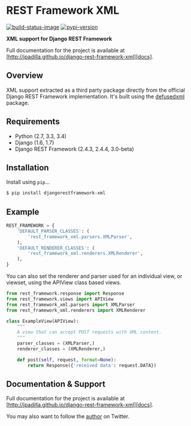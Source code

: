 # REST Framework XML

[![build-status-image]][travis]
[![pypi-version]][pypi]

**XML support for Django REST Framework**

Full documentation for the project is available at [http://jpadilla.github.io/django-rest-framework-xml][docs].

## Overview

XML support extracted as a third party package directly from the official Django REST Framework implementation. It's built using the [defusedxml][defusedxml] package.

## Requirements

* Python (2.7, 3.3, 3.4)
* Django (1.6, 1.7)
* Django REST Framework (2.4.3, 2.4.4, 3.0-beta)

## Installation

Install using `pip`...

```bash
$ pip install djangorestframework-xml
```

## Example

```python
REST_FRAMEWORK = {
    'DEFAULT_PARSER_CLASSES': (
        'rest_framework_xml.parsers.XMLParser',
    ),
    'DEFAULT_RENDERER_CLASSES': (
        'rest_framework_xml.renderers.XMLRenderer',
    ),
}
```

You can also set the renderer and parser used for an individual view, or viewset, using the APIView class based views.

```python
from rest_framework.response import Response
from rest_framework.views import APIView
from rest_framework_xml.parsers import XMLParser
from rest_framework_xml.renderers import XMLRenderer

class ExampleView(APIView):
    """
    A view that can accept POST requests with XML content.
    """
    parser_classes = (XMLParser,)
    renderer_classes = (XMLRenderer,)

    def post(self, request, format=None):
        return Response({'received data': request.DATA})
```

## Documentation & Support

Full documentation for the project is available at [http://jpadilla.github.io/django-rest-framework-xml][docs].

You may also want to follow the [author][jpadilla] on Twitter.



[build-status-image]: https://secure.travis-ci.org/jpadilla/django-rest-framework-xml.png?branch=master
[travis]: http://travis-ci.org/jpadilla/django-rest-framework-xml?branch=master
[pypi-version]: https://pypip.in/version/djangorestframework-xml/badge.svg
[pypi]: https://pypi.python.org/pypi/djangorestframework-xml
[defusedxml]: https://pypi.python.org/pypi/defusedxml
[docs]: http://jpadilla.github.io/django-rest-framework-xml
[jpadilla]: https://twitter.com/jpadilla_
